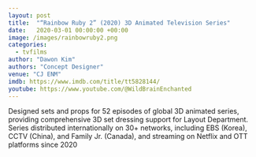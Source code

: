 ```yaml
---
layout: post
title:  "“Rainbow Ruby 2” (2020) 3D Animated Television Series"
date:   2020-03-01 00:00:00 +00:00
image: /images/rainbowruby2.png
categories:
  - tvfilms
author: "Dawon Kim"
authors: "Concept Designer"
venue: "CJ ENM"
imdb: https://www.imdb.com/title/tt5828144/
youtube: https://www.youtube.com/@WildBrainEnchanted
---
```

Designed sets and props for 52 episodes of global 3D animated series, providing comprehensive 3D set dressing support for
Layout Department.
Series distributed internationally on 30+ networks, including EBS (Korea), CCTV (China), and Family Jr. (Canada), and
streaming on Netflix and OTT platforms since 2020